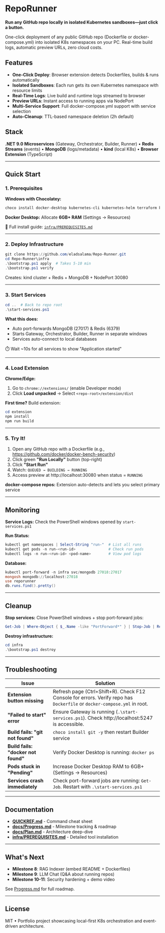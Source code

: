 # RepoRunner

**Run any GitHub repo locally in isolated Kubernetes sandboxes—just click a button.**

One-click deployment of any public GitHub repo (Dockerfile or docker-compose.yml) into isolated K8s namespaces on your PC. Real-time build logs, automatic preview URLs, zero cloud costs.

## Features

- **One-Click Deploy**: Browser extension detects Dockerfiles, builds & runs automatically
- **Isolated Sandboxes**: Each run gets its own Kubernetes namespace with resource limits
- **Real-Time Logs**: Live build and runtime logs streamed to browser
- **Preview URLs**: Instant access to running apps via NodePort
- **Multi-Service Support**: Full docker-compose.yml support with service selection
- **Auto-Cleanup**: TTL-based namespace deletion (2h default)

## Stack

**.NET 9.0 Microservices** (Gateway, Orchestrator, Builder, Runner) • **Redis Streams** (events) • **MongoDB** (logs/metadata) • **kind** (local K8s) • **Browser Extension** (TypeScript)

---

## Quick Start

### 1. Prerequisites

**Windows with Chocolatey:**
```powershell
choco install docker-desktop kubernetes-cli kubernetes-helm terraform kind git -y
```

**Docker Desktop:** Allocate **6GB+ RAM** (Settings → Resources)

📖 Full install guide: [`infra/PREREQUISITES.md`](infra/PREREQUISITES.md)

---

### 2. Deploy Infrastructure

```powershell
git clone https://github.com/eladsalama/Repo-Runner.git
cd Repo-Runner\infra
.\bootstrap.ps1 apply  # Takes 5-10 min
.\bootstrap.ps1 verify
```

Creates: kind cluster + Redis + MongoDB + NodePort 30080

---

### 3. Start Services

```powershell
cd ..  # Back to repo root
.\start-services.ps1
```

**What this does:**
- Auto port-forwards MongoDB (27017) & Redis (6379)
- Starts Gateway, Orchestrator, Builder, Runner in separate windows
- Services auto-connect to local databases

⏱️ Wait ~10s for all services to show "Application started"

---

### 4. Load Extension

**Chrome/Edge:**
1. Go to `chrome://extensions/` (enable Developer mode)
2. Click **Load unpacked** → Select `<repo-root>/extension/dist`

**First time?** Build extension:
```powershell
cd extension
npm install
npm run build
```

---

### 5. Try It!

1. Open any GitHub repo with a Dockerfile (e.g., https://github.com/docker/docker-bench-security)
2. Click green **"Run Locally"** button (top-right)
3. Click **"Start Run"**
4. Watch: `QUEUED → BUILDING → RUNNING`
5. Access preview at http://localhost:30080 when status = `RUNNING`

**docker-compose repos:** Extension auto-detects and lets you select primary service

---

## Monitoring

**Service Logs:** Check the PowerShell windows opened by `start-services.ps1`

**Run Status:**
```powershell
kubectl get namespaces | Select-String "run-"  # List all runs
kubectl get pods -n run-<run-id>               # Check run pods
kubectl logs -n run-<run-id> <pod-name>        # View pod logs
```

**Database:**
```powershell
kubectl port-forward -n infra svc/mongodb 27018:27017
mongosh mongodb://localhost:27018
use reporunner
db.runs.find().pretty()
```

---

## Cleanup

**Stop services:** Close PowerShell windows + stop port-forward jobs:
```powershell
Get-Job | Where-Object { $_.Name -like "PortForward*" } | Stop-Job | Remove-Job
```

**Destroy infrastructure:**
```powershell
cd infra
.\bootstrap.ps1 destroy
```

---

## Troubleshooting

| Issue | Solution |
|-------|----------|
| **Extension button missing** | Refresh page (Ctrl+Shift+R). Check F12 Console for errors. Verify repo has `Dockerfile` or `docker-compose.yml` in root. |
| **"Failed to start" error** | Ensure Gateway is running (`.\start-services.ps1`). Check http://localhost:5247 is accessible. |
| **Build fails: "git not found"** | `choco install git -y` then restart Builder service |
| **Build fails: "docker not found"** | Verify Docker Desktop is running: `docker ps` |
| **Pods stuck in "Pending"** | Increase Docker Desktop RAM to 6GB+ (Settings → Resources) |
| **Services crash immediately** | Check port-forward jobs are running: `Get-Job`. Restart with `.\start-services.ps1` |

---

## Documentation

- **[QUICKREF.md](QUICKREF.md)** - Command cheat sheet
- **[docs/Progress.md](docs/Progress.md)** - Milestone tracking & roadmap
- **[docs/Plan.md](docs/Plan.md)** - Architecture deep-dive
- **[infra/PREREQUISITES.md](infra/PREREQUISITES.md)** - Detailed tool installation

---

## What's Next

- **Milestone 8**: RAG Indexer (embed README + Dockerfiles)
- **Milestone 9**: LLM Chat (Q&A about running repos)
- **Milestone 10-11**: Security hardening + demo video

See [Progress.md](docs/Progress.md) for full roadmap.

---

## License

MIT • Portfolio project showcasing local-first K8s orchestration and event-driven architecture.
